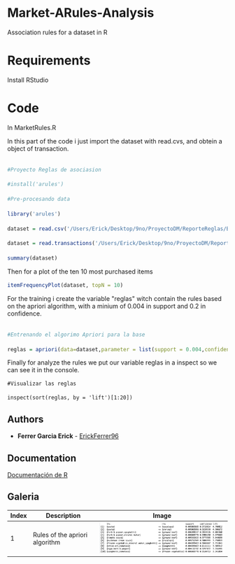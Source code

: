 # Market-ARules-Analysis
Association rules for a dataset in R

# Requirements

Install RStudio 

# Code

In MarketRules.R

In this part of the code i just import the dataset with read.cvs, and obtein a object of transaction.

```R

#Proyecto Reglas de asociasion 

#install('arules')

#Pre-procesando data

library('arules')

dataset = read.csv('/Users/Erick/Desktop/9no/ProyectoDM/ReporteReglas/Base/Market_Basket_Optimisation.csv',header = FALSE)

dataset = read.transactions('/Users/Erick/Desktop/9no/ProyectoDM/ReporteReglas/Base/Market_Basket_Optimisation.csv',sep = ',',rm.duplicates = TRUE)

summary(dataset)
```
Then for a plot of the ten 10 most purchased items

```R
itemFrequencyPlot(dataset, topN = 10)
```

For the training i create the variable "reglas" witch contain the rules based on the apriori algorithm, with a minium of 0.004 in support and 0.2 in confidence. 

```R

#Entrenando el algorimo Apriori para la base

reglas = apriori(data=dataset,parameter = list(support = 0.004,confidence = 0.2))

```
Finally for analyze the rules we put our variable reglas in a inspect so we can see it in the console.

```
#Visualizar las reglas

inspect(sort(reglas, by = 'lift')[1:20])

```

## Authors
 

* **Ferrer Garcia Erick** - [ErickFerrer96](https://github.com/ErickFerrer96)

## Documentation 

[Documentación de R](https://docs.rstudio.com)

## Galeria

|Index| Description | Image |
| ---| --- | --- |
| 1 | Rules of the apriori algorithm | <img src="SS/Rules.png" width="500" heigth="300"> |

